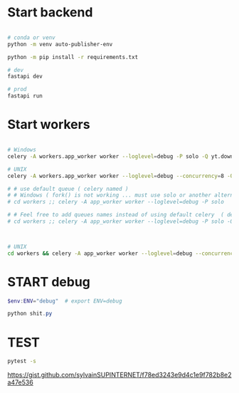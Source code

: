 # Start backend 

```` bash

# conda or venv
python -m venv auto-publisher-env

python -m pip install -r requirements.txt

````	


```` bash
# dev 
fastapi dev 

# prod
fastapi run

````


# Start workers

```` bash 

# Windows
celery -A workers.app_worker worker --loglevel=debug -P solo -Q yt.download,whisper.transcribe,groq.completion,ffmpeg.subtitle

# UNIX
celery -A workers.app_worker worker --loglevel=debug --concurrency=8 -Q yt.download,whisper.transcribe,groq.completion,ffmpeg.subtitle

# # use default queue ( celery named )
# # Windows ( fork() is not working ... must use solo or another alternative )
# cd workers ;; celery -A app_worker worker --loglevel=debug -P solo

# # Feel free to add queues names instead of using default celery  ( define at @task decorator)
# cd workers ;; celery -A app_worker worker --loglevel=debug -P solo -Q EXAMPLE_Q



# UNIX
cd workers && celery -A app_worker worker --loglevel=debug --concurrency=8
````

# START debug

```` PowerShell
$env:ENV="debug"  # export ENV=debug

python shit.py

````

# TEST

```` bash
pytest -s
````


https://gist.github.com/sylvainSUPINTERNET/f78ed3243e9d4c1e9f782b8e2a47e536